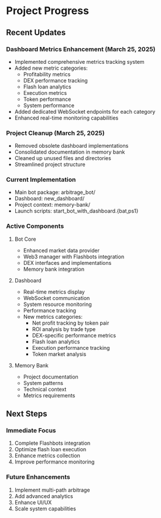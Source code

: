 # Project Progress

## Recent Updates

### Dashboard Metrics Enhancement (March 25, 2025)
- Implemented comprehensive metrics tracking system
- Added new metric categories:
  * Profitability metrics
  * DEX performance tracking
  * Flash loan analytics
  * Execution metrics
  * Token performance
  * System performance
- Added dedicated WebSocket endpoints for each category
- Enhanced real-time monitoring capabilities

### Project Cleanup (March 25, 2025)
- Removed obsolete dashboard implementations
- Consolidated documentation in memory bank
- Cleaned up unused files and directories
- Streamlined project structure

### Current Implementation
- Main bot package: arbitrage_bot/
- Dashboard: new_dashboard/
- Project context: memory-bank/
- Launch scripts: start_bot_with_dashboard.{bat,ps1}

### Active Components
1. Bot Core
   - Enhanced market data provider
   - Web3 manager with Flashbots integration
   - DEX interfaces and implementations
   - Memory bank integration

2. Dashboard
   - Real-time metrics display
   - WebSocket communication
   - System resource monitoring
   - Performance tracking
   - New metrics categories:
     * Net profit tracking by token pair
     * ROI analysis by trade type
     * DEX-specific performance metrics
     * Flash loan analytics
     * Execution performance tracking
     * Token market analysis

3. Memory Bank
   - Project documentation
   - System patterns
   - Technical context
   - Metrics requirements

## Next Steps

### Immediate Focus
1. Complete Flashbots integration
2. Optimize flash loan execution
3. Enhance metrics collection
4. Improve performance monitoring

### Future Enhancements
1. Implement multi-path arbitrage
2. Add advanced analytics
3. Enhance UI/UX
4. Scale system capabilities